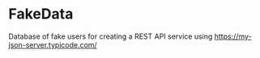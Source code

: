 # FakeData
Database of fake users for creating a REST API service using https://my-json-server.typicode.com/
